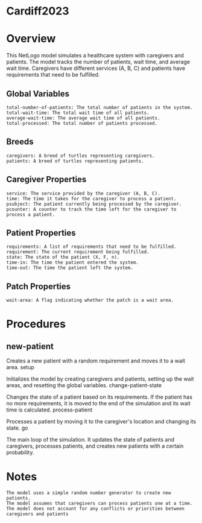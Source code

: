 # Cardiff2023

# Overview

This NetLogo model simulates a healthcare system with caregivers and patients. The model tracks the number of patients, wait time, and average wait time. Caregivers have different services (A, B, C) and patients have requirements that need to be fulfilled.

##  Global Variables

    total-number-of-patients: The total number of patients in the system.
    total-wait-time: The total wait time of all patients.
    average-wait-time: The average wait time of all patients.
    total-processed: The total number of patients processed.


## Breeds

    caregivers: A breed of turtles representing caregivers.
    patients: A breed of turtles representing patients.


## Caregiver Properties

    service: The service provided by the caregiver (A, B, C).
    time: The time it takes for the caregiver to process a patient.
    psubject: The patient currently being processed by the caregiver.
    pcounter: A counter to track the time left for the caregiver to process a patient.


## Patient Properties

    requirements: A list of requirements that need to be fulfilled.
    requirement: The current requirement being fulfilled.
    state: The state of the patient (X, F, n).
    time-in: The time the patient entered the system.
    time-out: The time the patient left the system.


## Patch Properties

    wait-area: A flag indicating whether the patch is a wait area.

# Procedures  

## new-patient

Creates a new patient with a random requirement and moves it to a wait area.
setup

Initializes the model by creating caregivers and patients, setting up the wait areas, and resetting the global variables.
change-patient-state

Changes the state of a patient based on its requirements. If the patient has no more requirements, it is moved to the end of the simulation and its wait time is calculated.
process-patient

Processes a patient by moving it to the caregiver's location and changing its state.
go

The main loop of the simulation. It updates the state of patients and caregivers, processes patients, and creates new patients with a certain probability.
# Notes

    The model uses a simple random number generator to create new patients.
    The model assumes that caregivers can process patients one at a time.
    The model does not account for any conflicts or priorities between caregivers and patients
